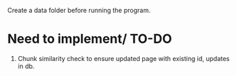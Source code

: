 
Create a data folder before running the program.

# Need to implement/ TO-DO
1.  Chunk similarity check to ensure updated page with existing id, updates in db.